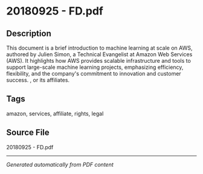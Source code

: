 # 20180925 - FD.pdf

## Description
This document is a brief introduction to machine learning at scale on AWS, authored by Julien Simon, a Technical Evangelist at Amazon Web Services (AWS). It highlights how AWS provides scalable infrastructure and tools to support large-scale machine learning projects, emphasizing efficiency, flexibility, and the company's commitment to innovation and customer success. , or its affiliates.
## Tags
amazon, services, affiliate, rights, legal

## Source File
20180925 - FD.pdf

---
*Generated automatically from PDF content*
